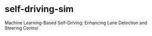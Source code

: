# self-driving-sim
Machine Learning-Based Self-Driving: Enhancing Lane Detection and Steering Control
